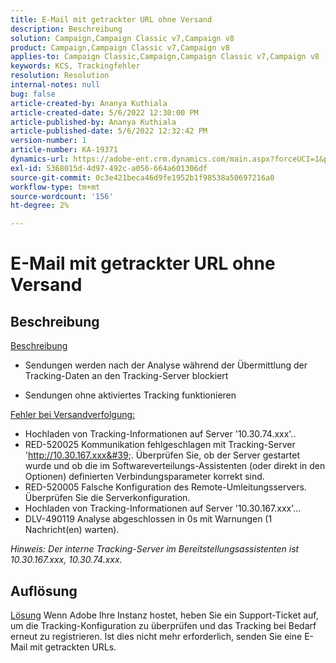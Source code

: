 ```yaml
---
title: E-Mail mit getrackter URL ohne Versand
description: Beschreibung
solution: Campaign,Campaign Classic v7,Campaign v8
product: Campaign,Campaign Classic v7,Campaign v8
applies-to: Campaign Classic,Campaign,Campaign Classic v7,Campaign v8
keywords: KCS, Trackingfehler
resolution: Resolution
internal-notes: null
bug: false
article-created-by: Ananya Kuthiala
article-created-date: 5/6/2022 12:30:00 PM
article-published-by: Ananya Kuthiala
article-published-date: 5/6/2022 12:32:42 PM
version-number: 1
article-number: KA-19371
dynamics-url: https://adobe-ent.crm.dynamics.com/main.aspx?forceUCI=1&pagetype=entityrecord&etn=knowledgearticle&id=b64d0139-38cd-ec11-a7b5-0022480b639b
exl-id: 5368015d-4d97-492c-a056-664a601306df
source-git-commit: 0c3e421beca46d9fe1952b1f98538a50697216a0
workflow-type: tm+mt
source-wordcount: '156'
ht-degree: 2%

---
```


# E-Mail mit getrackter URL ohne Versand

## Beschreibung

<u>Beschreibung</u>
- Sendungen werden nach der Analyse während der Übermittlung der Tracking-Daten an den Tracking-Server blockiert

- Sendungen ohne aktiviertes Tracking funktionieren



<u>Fehler bei Versandverfolgung:</u>

- Hochladen von Tracking-Informationen auf Server &#39;10.30.74.xxx&#39;..
- RED-520025 Kommunikation fehlgeschlagen mit Tracking-Server &#39;http://10.30.167.xxx&#39;. Überprüfen Sie, ob der Server gestartet wurde und ob die im Softwareverteilungs-Assistenten (oder direkt in den Optionen) definierten Verbindungsparameter korrekt sind.
- RED-520005 Falsche Konfiguration des Remote-Umleitungsservers. Überprüfen Sie die Serverkonfiguration.
- Hochladen von Tracking-Informationen auf Server &#39;10.30.167.xxx&#39;...
- DLV-490119 Analyse abgeschlossen in 0s mit Warnungen (1 Nachricht(en) warten).


*Hinweis: Der interne Tracking-Server im Bereitstellungsassistenten ist 10.30.167.xxx, 10.30.74.xxx.*


## Auflösung

<u>Lösung</u>
Wenn Adobe Ihre Instanz hostet, heben Sie ein Support-Ticket auf, um die Tracking-Konfiguration zu überprüfen und das Tracking bei Bedarf erneut zu registrieren. Ist dies nicht mehr erforderlich, senden Sie eine E-Mail mit getrackten URLs.
